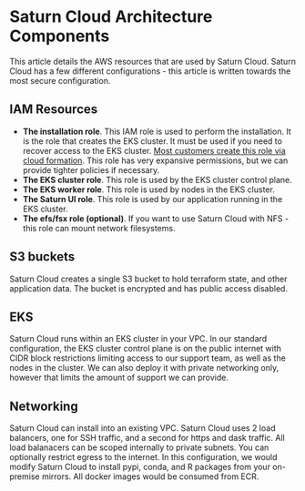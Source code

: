 # Saturn Cloud Architecture Components

This article details the AWS resources that are used by Saturn Cloud. Saturn Cloud has a few different configurations - this article is written towards the most secure configuration.

## IAM Resources

- **The installation role**. This IAM role is used to perform the installation. It is the role that creates the EKS cluster. It must be used if you need to recover access to the EKS cluster. [Most customers create this role via cloud formation](/docs). This role has very expansive permissions, but we can provide tighter policies if necessary.
- **The EKS cluster role**. This role is used by the EKS cluster control plane.
- **The EKS worker role**. This role is used by nodes in the EKS cluster.
- **The Saturn UI role**. This role is used by our application running in the EKS cluster.
- **The efs/fsx role (optional)**. If you want to use Saturn Cloud with NFS - this role can mount network filesystems.

## S3 buckets

Saturn Cloud creates a single S3 bucket to hold terraform state, and other application data. The bucket is encrypted and has public access disabled.

## EKS

Saturn Cloud runs within an EKS cluster in your VPC. In our standard configuration, the EKS cluster control plane is on the public internet with CIDR block restrictions limiting access to our support team, as well as the nodes in the cluster. We can also deploy it with private networking only, however that limits the amount of support we can provide.

## Networking

Saturn Cloud can install into an existing VPC. Saturn Cloud uses 2 load balancers, one for SSH traffic, and a second for https and dask traffic. All load balanacers can be scoped internally to private subnets. You can optionally restrict egress to the internet. In this configuration, we would modify Saturn Cloud to install pypi, conda, and R packages from your on-premise mirrors. All docker images would be consumed from ECR.
